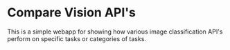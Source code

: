 # Compare Vision API's

This is a simple webapp for showing how various image classification API's perform on specific tasks or categories of tasks.